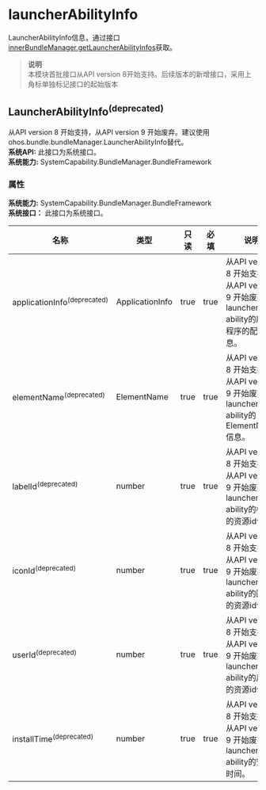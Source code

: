 # launcherAbilityInfo    
LauncherAbilityInfo信息，通过接口[innerBundleManager.getLauncherAbilityInfos](js-apis-Bundle-InnerBundleManager.md)获取。  
> **说明**   
>本模块首批接口从API version 8开始支持。后续版本的新增接口，采用上角标单独标记接口的起始版本  
    
## LauncherAbilityInfo<sup>(deprecated)</sup>    
从API version 8 开始支持，从API version 9 开始废弃。建议使用ohos.bundle.bundleManager.LauncherAbilityInfo替代。  
 **系统API:**  此接口为系统接口。  
 **系统能力:**  SystemCapability.BundleManager.BundleFramework    
### 属性    
 **系统能力:**  SystemCapability.BundleManager.BundleFramework    
 **系统接口：** 此接口为系统接口。    
    
| 名称 | 类型 | 只读 | 必填 | 说明 |  
| --------| --------| --------| --------| --------|  
| applicationInfo<sup>(deprecated)</sup> | ApplicationInfo | true | true | 从API version 8 开始支持，从API version 9 开始废弃。<br>launcher ability的应用程序的配置信息。 |  
| elementName<sup>(deprecated)</sup> | ElementName | true | true | 从API version 8 开始支持，从API version 9 开始废弃。<br>launcher ability的ElementName信息。 |  
| labelId<sup>(deprecated)</sup> | number | true | true | 从API version 8 开始支持，从API version 9 开始废弃。<br>launcher ability的标签的资源id值。 |  
| iconId<sup>(deprecated)</sup> | number | true | true | 从API version 8 开始支持，从API version 9 开始废弃。<br>launcher ability的图标的资源id值。 |  
| userId<sup>(deprecated)</sup> | number | true | true | 从API version 8 开始支持，从API version 9 开始废弃。<br>launcher ability的用户的资源id值。 |  
| installTime<sup>(deprecated)</sup> | number | true | true | 从API version 8 开始支持，从API version 9 开始废弃。<br>launcher ability的安装时间。 |  
